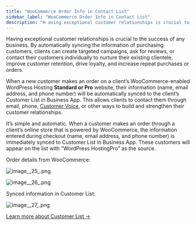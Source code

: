 ```yaml
---
title: "WooCommerce Order Info in Contact List"
sidebar_label: "WooCommerce Order Info in Contact List"
description: "H aving exceptional customer relationships is crucial to the success of any business. By automatically syncing the information of purchasing customers, client"
---
```


Having exceptional customer relationships is crucial to the success of any business. By automatically syncing the information of purchasing customers, clients can create targeted campaigns, ask for reviews, or contact their customers individually to nurture their existing clientele, improve customer retention, drive loyalty, and increase repeat purchases or orders.

When a new customer makes an order on a client’s WooCommerce-enabled WordPress Hosting **Standard or Pro** website, their information (name, email address, and phone number) will be automatically synced to the client’s Customer List in Business App. This allows clients to contact them through email, phone, [Customer Voice](https://support.vendasta.com/hc/en-us/articles/4406960569239), or other ways to build and strengthen their customer relationships. 

It’s simple and automatic. When a customer makes an order through a client’s online store that is powered by WooCommerce, the information entered during checkout (name, email address, and phone number) is immediately synced to Customer List in Business App. These customers will appear on the list with “WordPress HostingPro” as the source. 

Order details from WooCommerce:

![image__25_.png](https://support.vendasta.com/hc/article_attachments/4406961947543/image__25_.png)

![image__26_.png](https://support.vendasta.com/hc/article_attachments/4406954286359/image__26_.png)

Synced information in Customer List:

![image__27_.png](https://support.vendasta.com/hc/article_attachments/4406954285847/image__27_.png)

[Learn more about Customer List →](https://support.vendasta.com/hc/en-us/articles/4406960934039-How-Do-Contacts-Generate-from-Website-Pro)
